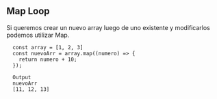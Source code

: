 ## Map Loop

Si queremos crear un nuevo array luego de uno existente y modificarlos podemos utilizar Map.

```
  const array = [1, 2, 3]
  const nuevoArr = array.map((numero) => {
    return numero + 10;
  });
  
  Output
  nuevoArr
  [11, 12, 13]
```
